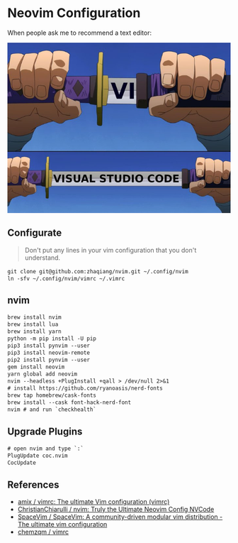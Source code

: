# Neovim Configuration

When people ask me to recommend a text editor:

<p align="center">
  <img src="https://raw.githubusercontent.com/zhaqiang/nvim/master/images/editor-to-recommend.jpeg">
</p>

## Configurate

> Don't put any lines in your vim configuration that you don't understand.

```
git clone git@github.com:zhaqiang/nvim.git ~/.config/nvim
ln -sfv ~/.config/nvim/vimrc ~/.vimrc
```

## nvim

```
brew install nvim
brew install lua
brew install yarn
python -m pip install -U pip
pip3 install pynvim --user
pip3 install neovim-remote
pip2 install pynvim --user
gem install neovim
yarn global add neovim
nvim --headless +PlugInstall +qall > /dev/null 2>&1
# install https://github.com/ryanoasis/nerd-fonts
brew tap homebrew/cask-fonts
brew install --cask font-hack-nerd-font
nvim # and run `checkhealth`
```

## Upgrade Plugins

```
# open nvim and type `:`
PlugUpdate coc.nvim
CocUpdate
```

## References

- [amix / vimrc: The ultimate Vim configuration (vimrc)](https://github.com/amix/vimrc)
- [ChristianChiarulli / nvim: Truly the Ultimate Neovim Config NVCode](https://github.com/ChristianChiarulli/nvim)
- [SpaceVim / SpaceVim: A community-driven modular vim distribution - The ultimate vim configuration](https://github.com/SpaceVim/SpaceVim)
- [chemzqm / vimrc](https://github.com/chemzqm/vimrc)
